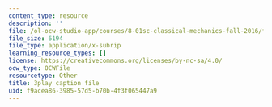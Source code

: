 ```yaml
---
content_type: resource
description: ''
file: /ol-ocw-studio-app/courses/8-01sc-classical-mechanics-fall-2016/f9acea86398557d5b70b4f3f065447a9_CfTLS6YYPms.vtt
file_size: 6194
file_type: application/x-subrip
learning_resource_types: []
license: https://creativecommons.org/licenses/by-nc-sa/4.0/
ocw_type: OCWFile
resourcetype: Other
title: 3play caption file
uid: f9acea86-3985-57d5-b70b-4f3f065447a9
---
```

